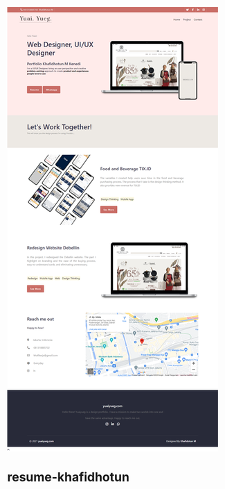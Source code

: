 ![alt text](https://github.com/agungwibowo182/resume-khafidhotun/blob/master/img.png)
# resume-khafidhotun
